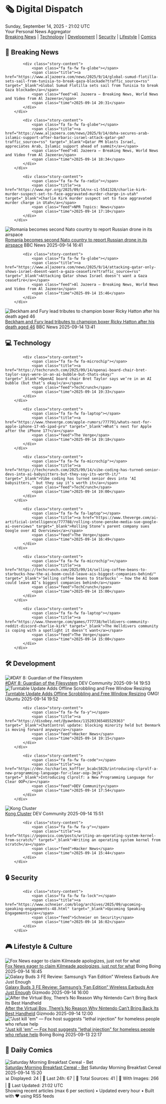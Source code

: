 <!-- Processing 54 RSS feeds at 2025-09-14 21:01:49 UTC -->
<!-- Processing: XKCD -->
<!-- Processing: Penny Arcade -->
<!-- Processing: Poorly Drawn Lines -->
<!-- Processing: Cyanide & Happiness -->
<!-- Processing: CNN Breaking News -->
<!-- Processing: BBC World News -->
<!-- Processing: BBC Breaking News -->
<!-- Processing: Al Jazeera Breaking News -->
<!-- Processing: NPR News -->
<!-- Processing: CBC News -->
<!-- Error processing https://rss.cbc.ca/lineup/topstories.xml: The read operation timed out -->
<!-- Processing: Reuters Top News -->
<!-- Processing: ABC News Breaking -->
<!-- Processing: NBC News Breaking -->
<!-- Processing: Guardian World News -->
<!-- Processing: TechCrunch -->
<!-- Processing: The Verge -->
<!-- Processing: Ars Technica -->
<!-- Processing: WIRED -->
<!-- Processing: Phoronix Linux News -->
<!-- Processing: It's FOSS -->
<!-- Processing: DistroWatch -->
<!-- Processing: GitHub Blog -->
<!-- Processing: DZone -->
<!-- Processing: Coding Horror -->
<!-- Processing: Lifehacker -->
<!-- Processing: Kotaku -->
<!-- Processing: Krebs on Security -->
<!-- Processing: Schneier on Security -->
<!-- Generated 3 new posts out of 28 feeds processed -->
<div class="newspaper-header">
    <h1 class="newspaper-title">🗞️ Digital Dispatch</h1>
    <div class="newspaper-date">Sunday, September 14, 2025 - 21:02 UTC</div>
    <div class="newspaper-subtitle">Your Personal News Aggregator</div>
</div>

<div class="newspaper-nav">
    <a href="#breaking">Breaking News</a> |
    <a href="#tech">Technology</a> |
    <a href="#dev">Development</a> |
    <a href="#security">Security</a> |
    <a href="#lifestyle">Lifestyle</a> |
    <a href="#webcomics">Comics</a>
</div>

<div class="news-section breaking-news" id="breaking">
<h2 class="section-header">🚨 Breaking News</h2>
<div class="stories-container">
<div class="story">
            
            <div class="story-content">
                <span class="fa fa-fw fa-globe"></span>
                <span class="title"><a href="https://www.aljazeera.com/news/2025/9/14/global-sumud-flotilla-sets-sail-from-tunisia-to-break-gaza-blockade?traffic_source=rss" target="_blank">Global Sumud Flotilla sets sail from Tunisia to break Gaza blockade</a></span>
                <span class="feed">Al Jazeera – Breaking News, World News and Video from Al Jazeera</span>
                <span class="time">2025-09-14 20:31</span>
            </div>
        </div>
<div class="story">
            
            <div class="story-content">
                <span class="fa fa-fw fa-globe"></span>
                <span class="title"><a href="https://www.aljazeera.com/news/2025/9/14/doha-secures-arab-islamic-support-after-barbaric-israel-attack-qatar-pm?traffic_source=rss" target="_blank">Qatar PM blasts Israel, appreciates Arab, Islamic support ahead of summit</a></span>
                <span class="feed">Al Jazeera – Breaking News, World News and Video from Al Jazeera</span>
                <span class="time">2025-09-14 18:34</span>
            </div>
        </div>
<div class="story">
            
            <div class="story-content">
                <span class="fa fa-fw fa-radio"></span>
                <span class="title"><a href="https://www.npr.org/2025/09/14/nx-s1-5541328/charlie-kirk-murder-suspect-set-to-face-aggravated-murder-charge-in-utah" target="_blank">Charlie Kirk murder suspect set to face aggravated murder charge in Utah</a></span>
                <span class="feed">NPR Topics: News</span>
                <span class="time">2025-09-14 17:10</span>
            </div>
        </div>
<div class="story">
            <img src="https://ichef.bbci.co.uk/ace/standard/240/cpsprodpb/c439/live/a88b3800-9151-11f0-b391-6936825093bd.jpg" alt="Romania becomes second Nato country to report Russian drone in its airspace" class="story-image" loading="lazy" onerror="this.style.display='none'">
            <div class="story-content">
                <span class="fa fa-fw fa-earth-americas"></span>
                <span class="title"><a href="https://www.bbc.com/news/articles/c80g7g5rmlno?at_medium=RSS&at_campaign=rss" target="_blank">Romania becomes second Nato country to report Russian drone in its airspace</a></span>
                <span class="feed">BBC News</span>
                <span class="time">2025-09-14 16:41</span>
            </div>
        </div>
<div class="story">
            
            <div class="story-content">
                <span class="fa fa-fw fa-globe"></span>
                <span class="title"><a href="https://www.aljazeera.com/news/2025/9/14/attacking-qatar-only-shows-israel-doesnt-want-a-gaza-ceasefire?traffic_source=rss" target="_blank">Attacking Qatar shows Israel doesn’t want a Gaza ceasefire</a></span>
                <span class="feed">Al Jazeera – Breaking News, World News and Video from Al Jazeera</span>
                <span class="time">2025-09-14 15:46</span>
            </div>
        </div>
<div class="story">
            <img src="https://ichef.bbci.co.uk/ace/standard/240/cpsprodpb/3063/live/53bfc500-9185-11f0-9cf6-cbf3e73ce2b9.jpg" alt="Beckham and Fury lead tributes to champion boxer Ricky Hatton after his death aged 46" class="story-image" loading="lazy" onerror="this.style.display='none'">
            <div class="story-content">
                <span class="fa fa-fw fa-flag"></span>
                <span class="title"><a href="https://www.bbc.com/sport/boxing/articles/cd0724eg90ko?at_medium=RSS&at_campaign=rss" target="_blank">Beckham and Fury lead tributes to champion boxer Ricky Hatton after his death aged 46</a></span>
                <span class="feed">BBC News</span>
                <span class="time">2025-09-14 13:41</span>
            </div>
        </div>
</div>
</div>
<div class="news-section tech-news" id="tech">
<h2 class="section-header">💻 Technology</h2>
<div class="stories-container">
<div class="story">
            
            <div class="story-content">
                <span class="fa fa-fw fa-microchip"></span>
                <span class="title"><a href="https://techcrunch.com/2025/09/14/openai-board-chair-bret-taylor-says-were-in-an-ai-bubble-but-thats-okay/" target="_blank">OpenAI board chair Bret Taylor says we’re in an AI bubble (but that’s okay)</a></span>
                <span class="feed">TechCrunch</span>
                <span class="time">2025-09-14 19:33</span>
            </div>
        </div>
<div class="story">
            
            <div class="story-content">
                <span class="fa fa-fw fa-laptop"></span>
                <span class="title"><a href="https://www.theverge.com/apple-rumors/777791/whats-next-for-apple-iphone-17-m5-ipad-pro" target="_blank">What’s next for Apple after the iPhone 17?</a></span>
                <span class="feed">The Verge</span>
                <span class="time">2025-09-14 19:18</span>
            </div>
        </div>
<div class="story">
            
            <div class="story-content">
                <span class="fa fa-fw fa-microchip"></span>
                <span class="title"><a href="https://techcrunch.com/2025/09/14/vibe-coding-has-turned-senior-devs-into-ai-babysitters-but-they-say-its-worth-it/" target="_blank">Vibe coding has turned senior devs into ‘AI babysitters,’ but they say it’s worth it</a></span>
                <span class="feed">TechCrunch</span>
                <span class="time">2025-09-14 19:00</span>
            </div>
        </div>
<div class="story">
            
            <div class="story-content">
                <span class="fa fa-fw fa-laptop"></span>
                <span class="title"><a href="https://www.theverge.com/ai-artificial-intelligence/777788/rolling-stone-penske-media-sue-google-ai-overviews" target="_blank">Rolling Stone’s parent company sues Google over AI Overviews</a></span>
                <span class="feed">The Verge</span>
                <span class="time">2025-09-14 16:49</span>
            </div>
        </div>
<div class="story">
            
            <div class="story-content">
                <span class="fa fa-fw fa-microchip"></span>
                <span class="title"><a href="https://techcrunch.com/2025/09/14/selling-coffee-beans-to-starbucks-how-the-ai-boom-could-leave-ais-biggest-companies-behind/" target="_blank">‘Selling coffee beans to Starbucks’ – how the AI boom could leave AI’s biggest companies behind</a></span>
                <span class="feed">TechCrunch</span>
                <span class="time">2025-09-14 15:00</span>
            </div>
        </div>
<div class="story">
            
            <div class="story-content">
                <span class="fa fa-fw fa-laptop"></span>
                <span class="title"><a href="https://www.theverge.com/games/777738/helldivers-community-reddit-discord-charlie-kirk" target="_blank">The Helldivers community is coping with a spotlight it doesn’t want</a></span>
                <span class="feed">The Verge</span>
                <span class="time">2025-09-14 15:00</span>
            </div>
        </div>
</div>
</div>
<div class="news-section dev-news" id="dev">
<h2 class="section-header">🛠️ Development</h2>
<div class="stories-container">
<div class="story">
            <img src="https://media2.dev.to/dynamic/image/width=800%2Cheight=%2Cfit=scale-down%2Cgravity=auto%2Cformat=auto/https%3A%2F%2Fdev-to-uploads.s3.amazonaws.com%2Fuploads%2Farticles%2Fbq3emwo7gccjsbk5sgvx.png" alt="#DAY 8: Guardian of the Filesystem" class="story-image" loading="lazy" onerror="this.style.display='none'">
            <div class="story-content">
                <span class="fa fa-fw fa-code"></span>
                <span class="title"><a href="https://dev.to/samueladeduntan/day-8-guardian-of-the-filesystem-4ll" target="_blank">#DAY 8: Guardian of the Filesystem</a></span>
                <span class="feed">DEV Community</span>
                <span class="time">2025-09-14 19:53</span>
            </div>
        </div>
<div class="story">
            <img src="https://i0.wp.com/www.omgubuntu.co.uk/wp-content/uploads/2025/04/turntable-main.jpg?resize=406%2C232&amp;ssl=1" alt="Turntable Update Adds Offline Scrobbling and Free Window Resizing" class="story-image" loading="lazy" onerror="this.style.display='none'">
            <div class="story-content">
                <span class="fa fa-fw fa-ubuntu"></span>
                <span class="title"><a href="https://www.omgubuntu.co.uk/2025/09/turntable-offline-scrobbling-resizable-update" target="_blank">Turntable Update Adds Offline Scrobbling and Free Window Resizing</a></span>
                <span class="feed">OMG! Ubuntu</span>
                <span class="time">2025-09-14 19:52</span>
            </div>
        </div>
<div class="story">
            
            <div class="story-content">
                <span class="fa fa-fw fa-y"></span>
                <span class="title"><a href="https://disobey.net/@yawnbox/115203365485529363" target="_blank">ChatControl update: blocking minority held but Denmark is moving forward anyway</a></span>
                <span class="feed">Hacker News</span>
                <span class="time">2025-09-14 19:15</span>
            </div>
        </div>
<div class="story">
            
            <div class="story-content">
                <span class="fa fa-fw fa-code"></span>
                <span class="title"><a href="https://dev.to/charles_koffler_bcabc582b/introducing-clprolf-a-new-programming-language-for-clear-oop-3mjk" target="_blank">Introducing Clprolf: a New Programming Language for Clear OOP</a></span>
                <span class="feed">DEV Community</span>
                <span class="time">2025-09-14 17:54</span>
            </div>
        </div>
<div class="story">
            <img src="https://media2.dev.to/dynamic/image/width=800%2Cheight=%2Cfit=scale-down%2Cgravity=auto%2Cformat=auto/https%3A%2F%2Fdev-to-uploads.s3.amazonaws.com%2Fuploads%2Farticles%2Fp6ykgk8h7t7ocaiw76px.png" alt="Kong Cluster" class="story-image" loading="lazy" onerror="this.style.display='none'">
            <div class="story-content">
                <span class="fa fa-fw fa-code"></span>
                <span class="title"><a href="https://dev.to/mirrorsan/kong-cluster-1cg6" target="_blank">Kong Cluster</a></span>
                <span class="feed">DEV Community</span>
                <span class="time">2025-09-14 15:51</span>
            </div>
        </div>
<div class="story">
            
            <div class="story-content">
                <span class="fa fa-fw fa-y"></span>
                <span class="title"><a href="https://popovicu.com/posts/writing-an-operating-system-kernel-from-scratch/" target="_blank">Writing an operating system kernel from scratch</a></span>
                <span class="feed">Hacker News</span>
                <span class="time">2025-09-14 15:44</span>
            </div>
        </div>
</div>
</div>
<div class="news-section security-news" id="security">
<h2 class="section-header">🔒 Security</h2>
<div class="stories-container">
<div class="story">
            
            <div class="story-content">
                <span class="fa fa-fw fa-lock"></span>
                <span class="title"><a href="https://www.schneier.com/blog/archives/2025/09/upcoming-speaking-engagements-48.html" target="_blank">Upcoming Speaking Engagements</a></span>
                <span class="feed">Schneier on Security</span>
                <span class="time">2025-09-14 16:02</span>
            </div>
        </div>
</div>
</div>
<div class="news-section lifestyle-news" id="lifestyle">
<h2 class="section-header">🎮 Lifestyle & Culture</h2>
<div class="stories-container">
<div class="story">
            <img src="https://i0.wp.com/boingboing.net/wp-content/uploads/2019/08/SIMPSONSFOXNEWS-1.jpg?fit=560%2C311&amp;quality=60&amp;ssl=1" alt="Fox News eager to claim Kilmeade apologizes, just not for what" class="story-image" loading="lazy" onerror="this.style.display='none'">
            <div class="story-content">
                <span class="fa fa-fw fa-arrow-right"></span>
                <span class="title"><a href="https://boingboing.net/2025/09/14/fox-news-eager-to-claim-kilmeade-apologizes-just-not-for-what.html" target="_blank">Fox News eager to claim Kilmeade apologizes, just not for what</a></span>
                <span class="feed">Boing Boing</span>
                <span class="time">2025-09-14 16:45</span>
            </div>
        </div>
<div class="story">
            <img src="https://gizmodo.com/app/uploads/2025/09/Samsung-Galaxy-Buds-3-FE-4.jpg" alt="Galaxy Buds 3 FE Review: Samsung’s ‘Fan Edition” Wireless Earbuds Are Just Enough" class="story-image" loading="lazy" onerror="this.style.display='none'">
            <div class="story-content">
                <span class="fa fa-fw fa-computer"></span>
                <span class="title"><a href="https://gizmodo.com/galaxy-buds-3-fe-review-samsungs-fan-edition-wireless-earbuds-are-just-enough-2000657752" target="_blank">Galaxy Buds 3 FE Review: Samsung’s ‘Fan Edition” Wireless Earbuds Are Just Enough</a></span>
                <span class="feed">Gizmodo</span>
                <span class="time">2025-09-14 16:00</span>
            </div>
        </div>
<div class="story">
            <img src="https://gizmodo.com/app/uploads/2025/06/nintendo-switch-2-size-comparison-01.jpg" alt="After the Virtual Boy, There’s No Reason Why Nintendo Can’t Bring Back Its Best Handheld" class="story-image" loading="lazy" onerror="this.style.display='none'">
            <div class="story-content">
                <span class="fa fa-fw fa-computer"></span>
                <span class="title"><a href="https://gizmodo.com/after-the-virtual-boy-theres-no-reason-why-nintendo-cant-bring-back-its-best-handheld-2000658275" target="_blank">After the Virtual Boy, There’s No Reason Why Nintendo Can’t Bring Back Its Best Handheld</a></span>
                <span class="feed">Gizmodo</span>
                <span class="time">2025-09-14 12:00</span>
            </div>
        </div>
<div class="story">
            <img src="https://i0.wp.com/boingboing.net/wp-content/uploads/2025/09/kilmeade.jpg?fit=1200%2C795&amp;quality=60&amp;ssl=1" alt="&quot;Just kill &#x27;em&quot; — Fox host suggests &quot;lethal injection&quot; for homeless people who refuse help" class="story-image" loading="lazy" onerror="this.style.display='none'">
            <div class="story-content">
                <span class="fa fa-fw fa-arrow-right"></span>
                <span class="title"><a href="https://boingboing.net/2025/09/13/just-kill-em-fox-host-suggests-lethal-injection-for-homeless-people-who-refuse-help.html" target="_blank">&quot;Just kill &#x27;em&quot; — Fox host suggests &quot;lethal injection&quot; for homeless people who refuse help</a></span>
                <span class="feed">Boing Boing</span>
                <span class="time">2025-09-13 22:17</span>
            </div>
        </div>
</div>
</div>
<div class="news-section webcomics-section" id="webcomics">
<h2 class="section-header">🎨 Daily Comics</h2>
<div class="stories-container">
<div class="story">
            <img src="https://www.smbc-comics.com/comics/1757808857-20250914.png" alt="Saturday Morning Breakfast Cereal - Bet" class="story-image" loading="lazy" onerror="this.style.display='none'">
            <div class="story-content">
                <span class="fa fa-fw fa-smile"></span>
                <span class="title"><a href="https://www.smbc-comics.com/comic/bet" target="_blank">Saturday Morning Breakfast Cereal - Bet</a></span>
                <span class="feed">Saturday Morning Breakfast Cereal</span>
                <span class="time">2025-09-14 15:20</span>
            </div>
        </div>
</div>
</div>

<div class="newspaper-footer">
    <div class="stats">
        📊 Displayed: 24 | 📅 Last 24h: 67 | 📡 Total Sources: 41 | 📸 With Images: 266 |
        🔄 Last Updated: 21:02 UTC
    </div>
    <div class="footer-note">
        Showing recent articles (max 6 per section) • Updated every hour • Built with ❤️ using RSS feeds
    </div>
</div>
